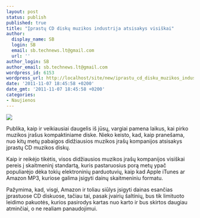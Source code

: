 ```yaml
---
layout: post
status: publish
published: true
title: "Įprastų CD diskų muzikos industrija atsisakys visiškai"
author:
  display_name: SB
  login: SB
  email: sb.technews.lt@gmail.com
  url: ''
author_login: SB
author_email: sb.technews.lt@gmail.com
wordpress_id: 6153
wordpress_url: http://localhost/site/new/iprastu_cd_disku_muzikos_industrija_atsisakys_visiskai/
date: '2011-11-07 18:45:58 +0200'
date_gmt: '2011-11-07 18:45:58 +0200'
categories:
- Naujienos
---
```

<div class="imgright"><img src="http://technews.lt/upload/how-to-put-music-on-an-ipod-shuffle.jpg"  /></div>
<p>Publika, kaip ir veikiausiai daugelis iš jūsų, vargiai pamena laikus, kai pirko muzikos įrašus kompaktiniame diske. Nieko keisto, kad, kaip pranešama, nuo kitų metų pabaigos didžiausios muzikos įrašų kompanijos atsisakys įprastų CD muzikos diskų.</p>
<p>Kaip ir reikėjo tikėtis, visos didžiausios muzikos įrašų kompanijos visiškai pereis į skaitmeninį standartą, kuris pastaruosius porą metų ypač populiarėjo dėka tokių elektroninių parduotuvių, kaip kad Apple iTunes ar Amazon MP3, kuriose galima įsigyti dainų skaitmeniniu formatu.</p>
<p>Pažymima, kad, visgi, Amazon ir toliau siūlys įsigyti dainas esančias įprastuose CD diskuose, tačiau tai, pasak įvairių šaltinių, bus tik limituoto leidimo pakuotės, kurios pasirodys kartas nuo karto ir bus skirtos daugiau atminčiai, o ne realiam panaudojimui.<br /></p>
